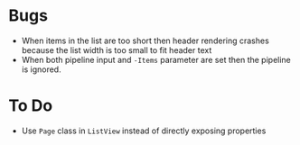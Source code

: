 
# Bugs

- When items in the list are too short then header rendering crashes because the list width is too small to fit header text
- When both pipeline input and `-Items` parameter are set then the pipeline is ignored.

# To Do

- Use `Page` class in `ListView` instead of directly exposing properties
